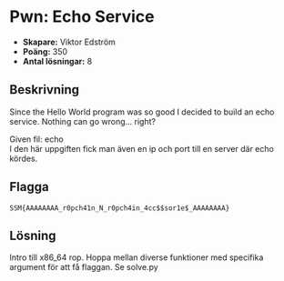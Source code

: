 # Pwn: Echo Service

- **Skapare:** Viktor Edström
- **Poäng:** 350
- **Antal lösningar:** 8

## Beskrivning
Since the Hello World program was so good I decided to build an echo service. Nothing can go wrong... right?

Given fil: echo  
I den här uppgiften fick man även en ip och port till en server där echo kördes.

## Flagga

`SSM{AAAAAAAA_r0pch41n_N_r0pch4in_4cc$$sor1e$_AAAAAAAA}`

## Lösning

Intro till x86_64 rop. Hoppa mellan diverse funktioner med specifika argument för att få flaggan. Se solve.py
